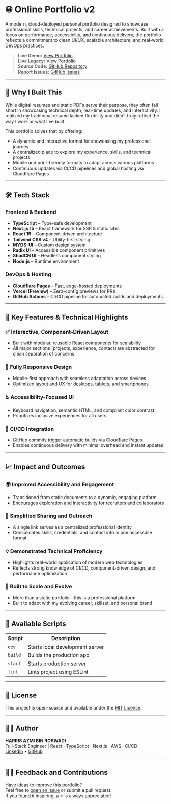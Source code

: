 # 🌐 Online Portfolio v2

A modern, cloud-deployed personal portfolio designed to showcase professional skills, technical projects, and career achievements. Built with a focus on performance, accessibility, and continuous delivery, the portfolio reflects a commitment to clean UI/UX, scalable architecture, and real-world DevOps practices.

> **Live Demo:** [View Portfolio](https://portfoliocf.harrisviewcodes.uk/)  
> **Live Legacy:** [View Portfolio](https://Legacy1portfoliocf.harrisviewcodes.uk/)  
> **Source Code:** [GitHub Repository](https://github.com/harrisazmi/OnlinePortfolioV2)  
> **Report Issues:** [GitHub Issues](https://github.com/harrisazmi/OnlinePortfolioV2/issues)

---

## 📌 Why I Built This

While digital resumes and static PDFs serve their purpose, they often fall short in showcasing technical depth, real-time updates, and interactivity. I realized my traditional resume lacked flexibility and didn’t truly reflect the way I work or what I’ve built.

This portfolio solves that by offering:

- A dynamic and interactive format for showcasing my professional journey
- A centralized place to explore my experience, skills, and technical projects
- Mobile and print-friendly formats to adapt across various platforms
- Continuous updates via CI/CD pipelines and global hosting via Cloudflare Pages

---

## 🛠️ Tech Stack

### Frontend & Backend

- **TypeScript** – Type-safe development
- **Next.js 15** – React framework for SSR & static sites
- **React 19** – Component-driven architecture
- **Tailwind CSS v4** – Utility-first styling
- **MYDS-UI** – Custom design system
- **Radix UI** – Accessible component primitives
- **ShadCN UI** – Headless component styling
- **Node.js** – Runtime environment

### DevOps & Hosting

- **Cloudflare Pages** – Fast, edge-hosted deployments
- **Vercel (Preview)** – Zero-config previews for PRs
- **GitHub Actions** – CI/CD pipeline for automated builds and deployments

---

## 🚀 Key Features & Technical Highlights

### ✅ Interactive, Component-Driven Layout

- Built with modular, reusable React components for scalability
- All major sections (projects, experience, contact) are abstracted for clean separation of concerns

### 📱 Fully Responsive Design

- Mobile-first approach with seamless adaptation across devices
- Optimized layout and UX for desktops, tablets, and smartphones

### ♿ Accessibility-Focused UI

- Keyboard navigation, semantic HTML, and compliant color contrast
- Prioritizes inclusive experiences for all users

### 🔁 CI/CD Integration

- GitHub commits trigger automatic builds via Cloudflare Pages
- Enables continuous delivery with minimal overhead and instant updates

---

## 📈 Impact and Outcomes

### 🌍 Improved Accessibility and Engagement

- Transitioned from static documents to a dynamic, engaging platform
- Encourages exploration and interactivity for recruiters and collaborators

### 🔗 Simplified Sharing and Outreach

- A single link serves as a centralized professional identity
- Consolidates skills, credentials, and contact info in one accessible format

### 💡 Demonstrated Technical Proficiency

- Highlights real-world application of modern web technologies
- Reflects strong knowledge of CI/CD, component-driven design, and performance optimization

### 🚧 Built to Scale and Evolve

- More than a static portfolio—this is a professional platform
- Built to adapt with my evolving career, skillset, and personal brand

---

## 🧪 Available Scripts

| Script  | Description                     |
| ------- | ------------------------------- |
| `dev`   | Starts local development server |
| `build` | Builds the production app       |
| `start` | Starts production server        |
| `lint`  | Lints project using ESLint      |

---

## 📄 License

This project is open-source and available under the [MIT License](LICENSE).

---

## 👨‍💻 Author

**HARRIS AZMI BIN ROSWADI**  
Full-Stack Engineer | React · TypeScript · Next.js · AWS · CI/CD  
[LinkedIn](https://www.linkedin.com/in/harris-azmi-roswadi/) • [GitHub](https://github.com/harrisazmi)

---

## 🙋‍♀️ Feedback and Contributions

Have ideas to improve this portfolio?  
Feel free to [open an issue](https://github.com/harrisazmi/OnlinePortfolioV2/issues) or submit a pull request.  
If you found it inspiring, a ⭐ is always appreciated!

